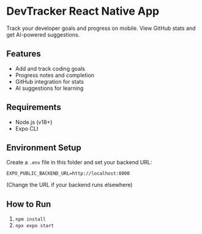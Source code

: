 # DevTracker React Native App

Track your developer goals and progress on mobile. View GitHub stats and get AI-powered suggestions.

## Features
- Add and track coding goals
- Progress notes and completion
- GitHub integration for stats
- AI suggestions for learning

## Requirements
- Node.js (v18+)
- Expo CLI

## Environment Setup
Create a `.env` file in this folder and set your backend URL:
```
EXPO_PUBLIC_BACKEND_URL=http://localhost:8000
```
(Change the URL if your backend runs elsewhere)

## How to Run
1. `npm install`
2. `npx expo start`